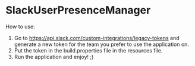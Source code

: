 # SlackUserPresenceManager

How to use:

1) Go to https://api.slack.com/custom-integrations/legacy-tokens and generate a new token for the team you prefer to use the application on.
2) Put the token in the build.properties file in the resources file.
3) Run the application and enjoy! ;)
